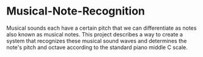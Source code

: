 # Musical-Note-Recognition
Musical sounds each have a certain pitch that we can differentiate as notes also known as musical notes. This project describes a way to create a system that recognizes these musical sound waves and determines the note's pitch and octave according to the standard piano middle C scale.
